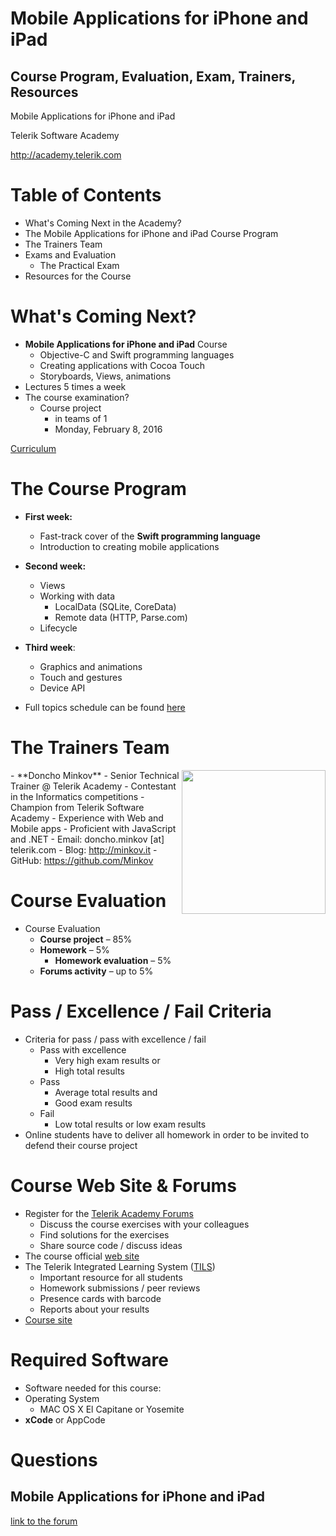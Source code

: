 <!-- section start -->
<!-- attr: { id:'title', class:'slide-title', hasScriptWrapper:true } -->
# Mobile Applications for iPhone and iPad
## Course Program, Evaluation, Exam, Trainers, Resources

<div class="signature">
    <p class="signature-course">Mobile Applications for iPhone and iPad</p>
    <p class="signature-initiative">Telerik Software Academy</p>
    <a href="http://academy.telerik.com" class="signature-link">http://academy.telerik.com</a>
</div>


<!-- section start -->
<!-- attr: { id:'table-of-contents' } -->
# Table of Contents
- What's Coming Next in the Academy?
- The Mobile Applications for iPhone and iPad Course Program
- The Trainers Team
- Exams and Evaluation
  - The Practical Exam
- Resources for the Course


<!-- section start -->
<!-- attr: { class:'slide-section', id:'coming-next', showInPresentation: true } -->
<!-- # Mobile Applications for iPhone and iPad
## The Next Course in the Mobile Track of the Telerik Software Academy -->

<!-- attr: { hasScriptWrapper:true, style:'font-size:0.9em' } -->
# What's Coming Next?
- **Mobile Applications for iPhone and iPad** Course
  - Objective-C and Swift programming languages
  - Creating applications with Cocoa Touch
  - Storyboards, Views, animations
- Lectures 5 times a week
- The course examination?
  - Course project
    - in teams of 1
	- Monday, February 8, 2016


[Curriculum](http://academy.telerik.com/images/default-source/Academy_Curriculum/ta_plan_bg.png?sfvrsn=0)

<!-- section start -->
<!-- attr: {class: 'slide-section', id: 'spa-program', showInPresentation: true} -->
<!-- # Mobile Applications for iPhone and iPad Course Program
## Topis that will be covered? -->

<!-- attr: { hasScriptWrapper:true, style:'font-size:32px' } -->
# The Course Program

- **First week:**
  - Fast-track cover of the **Swift programming language**
  - Introduction to creating mobile applications
- **Second week:**
  - Views
  - Working with data
    - LocalData (SQLite, CoreData)
    - Remote data (HTTP, Parse.com)
  - Lifecycle
- **Third week**:
  - Graphics and animations
  - Touch and gestures
  - Device API

- Full topics schedule can be found [here](https://github.com/TelerikAcademy/Mobile-Applications-for-iOS/blob/master/README.md)

<!-- section start -->
<!-- attr: {class: 'slide-section', id: 'trainers', showInPresentation: true} -->
<!-- # The Trainers Team
##  Or the trainer-team? -->

<!-- attr: {style: "font-size:40px", hasScriptWrapper: true} -->
# The Trainers Team
<img src="https://raw.githubusercontent.com/TelerikAcademy/Common/master/revealjs-theme/css/imgs/doncho-minkov.jpg" style="float:right" height="230" />
-   **Doncho Minkov**
	-   Senior Technical Trainer @ Telerik Academy
	-   Contestant in the Informatics competitions
	-   Champion from Telerik Software Academy
	-   Experience with Web and Mobile apps
	-   Proficient with JavaScript and .NET
	-   Email: doncho.minkov [at] telerik.com
	-   Blog: <a href="http://minkov.it" title="http://minkov.it" target="\_blank">http://minkov.it</a>
	-   GitHub: <a href="https://github.com/Minkov" title="https://github.com/Minkov" target="\_blank">https://github.com/Minkov</a>

<!-- section start -->
<!-- attr: {id: 'evaluation', class: 'slide-section', showInPresentation: true } -->
<!-- # Course Evaluation -->

<!-- attr: {style: "font-size:40px", hasScriptWrapper: true} -->
# Course Evaluation
- Course Evaluation
  - **Course project** – 85%
  - **Homework** – 5%
    - **Homework evaluation** – 5%
  - **Forums activity** – up to 5%

<!-- attr: {style: "font-size:40px", hasScriptWrapper: true} -->
# Pass / Excellence / Fail Criteria
-	Criteria for pass / pass with excellence / fail
	-	Pass with excellence
		-	Very high exam results or
		-	High total results
	-	Pass
		-	Average total results and
		-	Good exam results
	-	Fail
		-	Low total results or low exam results
-  Online students have to deliver all homework in order to be invited to defend their course project

<!-- section start -->
<!-- attr: { id:'resources', class:'slide-section', showInPresentation: true } -->
<!-- # Resources
## Addition Course Materials? -->

<!-- attr: {style: "font-size:40px", hasScriptWrapper: true} -->
# Course Web Site & Forums
-	Register for the [Telerik Academy Forums](http://telerikacademy.com/Forum)
	-	Discuss the course exercises with your colleagues
	-	Find solutions for the exercises
	-	Share source code / discuss ideas
-	The course official [web site](http://academy.telerik.com/student-courses/software-technologies/iphone-and-ipad-mobile-apps/about)
-	The Telerik Integrated Learning System ([TILS](http://www.telerikacademy.com))
	-	Important resource for all students
	-	Homework submissions / peer reviews
	-	Presence cards with barcode
	-	Reports about your results
-	[Course site](http://telerikacademy.com/Courses/Courses/Details/311)

<!-- attr: {style: "font-size:40px", hasScriptWrapper: true} -->
# Required Software
-	Software needed for this course:
  - Operating System
    - MAC OS X El Capitane or Yosemite
  - **xCode** or AppCode

<!-- section start -->
<!-- attr: { id:'questions', class:'slide-section',showInPresentation: true } -->
# Questions
## Mobile Applications for iPhone and iPad
[link to the forum](http://telerikacademy.com/Forum/Category/62/ios-mobile-apps)
